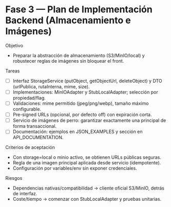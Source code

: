 # Fase 3 — Plan de Implementación Backend (Almacenamiento e Imágenes)

Objetivo
- Preparar la abstracción de almacenamiento (S3/MinIO/local) y robustecer reglas de imágenes sin bloquear el front.

Tareas
- [ ] Interfaz StorageService (putObject, getObjectUrl, deleteObject) y DTO (urlPublica, rutaInterna, mime, size).
- [ ] Implementaciones: MinIOAdapter y StubLocalAdapter; selección por propiedad/flag.
- [ ] Validaciones: mime permitido (jpeg/png/webp), tamaño máximo configurable.
- [ ] Pre-signed URLs (opcional, por defecto off) con expiración corta.
- [ ] Servicio de imágenes de perro: garantizar exactamente una principal de forma transaccional.
- [ ] Documentación: ejemplos en JSON_EXAMPLES y sección en API_DOCUMENTATION.

Criterios de aceptación
- Con storage=local o minio activo, se obtienen URLs públicas seguras.
- Regla de una imagen principal aplicada desde servicio (idempotente).
- Configuración por variables/env sin exponer credenciales.

Riesgos
- Dependencias nativas/compatibilidad → cliente oficial S3/MinIO, detrás de interfaz.
- Coste/tiempo → comenzar con StubLocalAdapter y pruebas unitarias.

